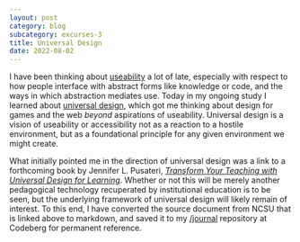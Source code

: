 ```yaml
---
layout: post
category: blog
subcategory: excurses-3
title: Universal Design
date: 2022-08-02
---
```


I have been thinking about [useability](https://www.iso.org/standard/31176.html) a lot of late, especially with respect to how people interface with abstract forms like knowledge or code, and the ways in which abstraction mediates use. Today in my ongoing study I learned about [universal design](https://projects.ncsu.edu/ncsu/design/cud/about_ud/udprinciplestext.htm), which got me thinking about design for games and the web *beyond* aspirations of useability. Universal design is a vision of useability or accessibility not as a reaction to a hostile environment, but as a foundational principle for any given environment we might create.

What initially pointed me in the direction of universal design was a link to a forthcoming book by Jennifer L. Pusateri, [*Transform Your Teaching with Universal Design for Learning*](https://publishing.cast.org/catalog/books-products/transform-your-teaching-pusateri). Whether or not this will be merely another pedagogical technology recuperated by institutional education is to be seen, but the underlying framework of universal design will likely remain of interest. To this end, I have converted the source document from NCSU that is linked above to markdown, and saved it to my [/journal](https://codeberg.org/steinea/journal) repository at Codeberg for permanent reference.
